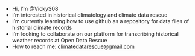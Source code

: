 - Hi, I’m @VickyS08
- I’m interested in historical climatology and climate data rescue
- I’m currently learning how to use github as a repository for data files of historial climate records
- I’m looking to collaborate on our platform for transcribing historical weather records at Open Data Rescue
- How to reach me: climatedatarescue@gmail.com

<!---
VickyS08/VickyS08 is a ✨ special ✨ repository because its `README.md` (this file) appears on your GitHub profile.
You can click the Preview link to take a look at your changes.
--->
